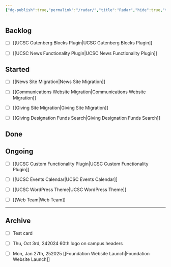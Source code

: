 ```yaml
---
{"dg-publish":true,"permalink":"/radar/","title":"Radar","hide":true,"tags":["work"]}
---
```



## Backlog

- [ ] [[UCSC Gutenberg Blocks Plugin\|UCSC Gutenberg Blocks Plugin]]
- [ ] [[UCSC News Functionality Plugin\|UCSC News Functionality Plugin]]


## Started

- [ ] [[News Site Migration\|News Site Migration]]
- [ ] [[Communications Website Migration\|Communications Website Migration]]
- [ ] [[Giving Site Migration\|Giving Site Migration]]
- [ ] [[Giving Designation Funds Search\|Giving Designation Funds Search]]


## Done



## Ongoing

- [ ] [[UCSC Custom Functionality Plugin\|UCSC Custom Functionality Plugin]]
- [ ] [[UCSC Events Calendar\|UCSC Events Calendar]]
- [ ] [[UCSC WordPress Theme\|UCSC WordPress Theme]]
- [ ] [[Web Team\|Web Team]]


***

## Archive

- [ ] Test card
- [ ] Thu, Oct 3rd, 242024 60th logo on campus headers
- [ ] Mon, Jan 27th, 252025 [[Foundation Website Launch\|Foundation Website Launch]]

